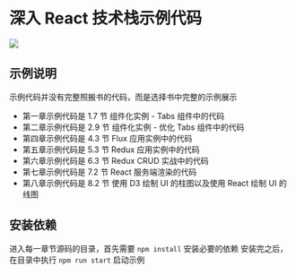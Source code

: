 # 深入 React 技术栈示例代码

![](http://www.ituring.com.cn/bookcover/1898.25.big.jpg)

## 示例说明

示例代码并没有完整照搬书的代码，而是选择书中完整的示例展示

- 第一章示例代码是 1.7 节 组件化实例 - Tabs 组件中的代码
- 第二章示例代码是 2.9 节 组件化实例 - 优化 Tabs 组件中的代码
- 第四章示例代码是 4.3 节 Flux 应用实例中的代码
- 第五章示例代码是 5.3 节 Redux 应用实例中的代码
- 第六章示例代码是 6.3 节 Redux CRUD 实战中的代码
- 第七章示例代码是 7.2 节 React 服务端渲染的代码
- 第八章示例代码是 8.2 节 使用 D3 绘制 UI 的柱图以及使用 React 绘制 UI 的线图

## 安装依赖

进入每一章节源码的目录，首先需要 `npm install` 安装必要的依赖
安装完之后，在目录中执行 `npm run start` 启动示例
